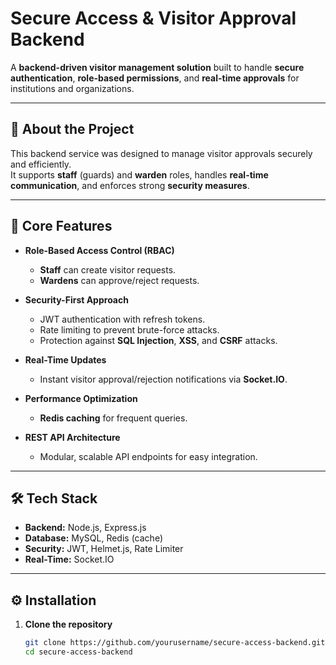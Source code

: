# Secure Access & Visitor Approval Backend

A **backend-driven visitor management solution** built to handle **secure authentication**, **role-based permissions**, and **real-time approvals** for institutions and organizations.

---

## 💼 About the Project
This backend service was designed to manage visitor approvals securely and efficiently.  
It supports **staff** (guards) and **warden** roles, handles **real-time communication**, and enforces strong **security measures**.

---

## 🚀 Core Features
- **Role-Based Access Control (RBAC)**
  - **Staff** can create visitor requests.
  - **Wardens** can approve/reject requests.
  
- **Security-First Approach**
  - JWT authentication with refresh tokens.
  - Rate limiting to prevent brute-force attacks.
  - Protection against **SQL Injection**, **XSS**, and **CSRF** attacks.
  
- **Real-Time Updates**
  - Instant visitor approval/rejection notifications via **Socket.IO**.
  
- **Performance Optimization**
  - **Redis caching** for frequent queries.
  
- **REST API Architecture**
  - Modular, scalable API endpoints for easy integration.

---

## 🛠 Tech Stack
- **Backend:** Node.js, Express.js
- **Database:** MySQL, Redis (cache)
- **Security:** JWT, Helmet.js, Rate Limiter
- **Real-Time:** Socket.IO

---

## ⚙️ Installation

1. **Clone the repository**
   ```bash
   git clone https://github.com/yourusername/secure-access-backend.git
   cd secure-access-backend

